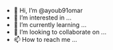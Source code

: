 - 👋 Hi, I’m @ayoub91omar
- 👀 I’m interested in ...
- 🌱 I’m currently learning ...
- 💞️ I’m looking to collaborate on ...
- 📫 How to reach me ...

<!---
ayoub91omar/ayoub91omar is a ✨ special ✨ repository because its `README.md` (this file) appears on your GitHub profile.
You can click the Preview link to take a look at your changes.
--->
